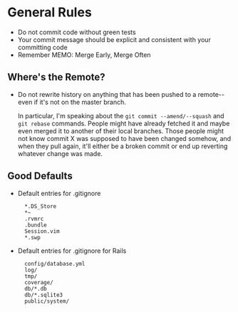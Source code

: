 General Rules
=====================

* Do not commit code without green tests
* Your commit message should be explicit and consistent with your committing code
* Remember MEMO: Merge Early, Merge Often

Where's the Remote?
---------------------------

* Do not rewrite history on anything that has been pushed to a remote--even if it's not on the master branch.

    In particular, I'm speaking about the `git commit --amend/--squash` and `git rebase` commands. People
    might have already fetched it and maybe even merged it to another of their local branches. Those people
    might not know commit X was supposed to have been changed somehow, and when they pull again, it'll
    either be a broken commit or end up reverting whatever change was made.


Good Defaults
-------------------

* Default entries for .gitignore

        *.DS_Store
        *~
        .rvmrc
        .bundle
        Session.vim
        *.swp


* Default entries for .gitignore for Rails

        config/database.yml
        log/
        tmp/
        coverage/
        db/*.db
        db/*.sqlite3
        public/system/
